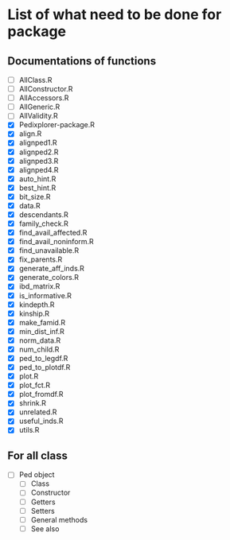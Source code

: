 # List of what need to be done for package

## Documentations of functions

- [ ] AllClass.R
- [ ] AllConstructor.R
- [ ] AllAccessors.R
- [ ] AllGeneric.R
- [ ] AllValidity.R
- [x] Pedixplorer-package.R
- [x] align.R
- [x] alignped1.R
- [x] alignped2.R
- [x] alignped3.R
- [x] alignped4.R
- [x] auto_hint.R
- [x] best_hint.R
- [x] bit_size.R
- [x] data.R
- [x] descendants.R
- [x] family_check.R
- [x] find_avail_affected.R
- [x] find_avail_noninform.R
- [x] find_unavailable.R
- [x] fix_parents.R
- [x] generate_aff_inds.R
- [x] generate_colors.R
- [x] ibd_matrix.R
- [x] is_informative.R
- [x] kindepth.R
- [x] kinship.R
- [x] make_famid.R
- [x] min_dist_inf.R
- [x] norm_data.R
- [x] num_child.R
- [x] ped_to_legdf.R
- [x] ped_to_plotdf.R
- [x] plot.R
- [x] plot_fct.R
- [x] plot_fromdf.R
- [x] shrink.R
- [x] unrelated.R
- [x] useful_inds.R
- [x] utils.R

## For all class

- [ ] Ped object
  - [ ] Class
  - [ ] Constructor
  - [ ] Getters
  - [ ] Setters
  - [ ] General methods
  - [ ] See also